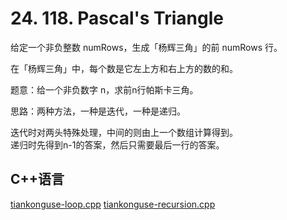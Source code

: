 # 24. 118. Pascal's Triangle

给定一个非负整数 numRows，生成「杨辉三角」的前 numRows 行。

在「杨辉三角」中，每个数是它左上方和右上方的数的和。

题意：给一个非负数字 n，求前n行帕斯卡三角。   


思路：两种方法，一种是迭代，一种是递归。  


迭代时对两头特殊处理，中间的则由上一个数组计算得到。  
递归时先得到n-1的答案，然后只需要最后一行的答案。  


## C++语言  

[tiankonguse-loop.cpp](./tiankonguse-loop.cpp)
[tiankonguse-recursion.cpp](./tiankonguse-recursion.cpp)



